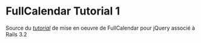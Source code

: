 # FullCalendar Tutorial 1
Source du [*tutorial*](http://www.corgumolax.fr/2012/12/fullcalendar-et-ruby-on-rails/) de mise en oeuvre de FullCalendar pour jQuery associé à Rails 3.2